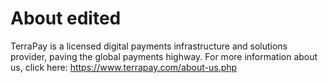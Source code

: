 # About edited
TerraPay is a licensed digital payments infrastructure and solutions provider, paving the global payments highway.
For more information about us, click here:
<a href='https://www.terrapay.com/about-us.php'>https://www.terrapay.com/about-us.php</a>
